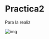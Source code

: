 # Practica2

Para la realiz

![img](https://github.com/FranJPerez/SWAP/tree/master/imagenes/rsync.png)
